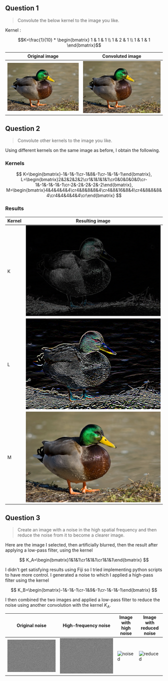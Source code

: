 ## Question 1

> Convolute the below kernel to the image you like.

Kernel :

$$K=\frac{1}{10} * \begin{bmatrix}
1 & 1 & 1 \\
1 & 2 & 1 \\
1 & 1 & 1
\end{bmatrix}$$    

| Original image                                                      | Convoluted image                                                                 |
| ------------------------------------------------------------------- | -------------------------------------------------------------------------------- |
| ![original](/exercice-2-arithmetic-with-the-kernel/images/duck.png) | ![convoluted](/exercice-2-arithmetic-with-the-kernel/images/duck-convoluted.png) |

## Question 2

> Convolute other kernels to the image you like.

Using different kernels on the same image as before, I obtain the following.

### Kernels

$$
K=\begin{bmatrix}-1&-1&-1\cr-1&8&-1\cr-1&-1&-1\end{bmatrix}, L=\begin{bmatrix}2&2&2&2&2\cr1&1&1&1&1\cr0&0&0&0&0\cr-1&-1&-1&-1&-1\cr-2&-2&-2&-2&-2\end{bmatrix}, M=\begin{bmatrix}4&4&4&4&4\cr4&8&8&8&4\cr4&8&16&8&4\cr4&8&8&8&4\cr4&4&4&4&4\cr\end{bmatrix}
$$

### Results

| Kernel | Resulting image                                                             |
| ------ | --------------------------------------------------------------------------- |
| K      | ![ridge](/exercice-2-arithmetic-with-the-kernel/images/duck-ridge.png)      |
| L      | ![filter2](/exercice-2-arithmetic-with-the-kernel/images/duck-filter-2.png) |
| M      | ![filter3](/exercice-2-arithmetic-with-the-kernel/images/duck-filter-3.png) |

## Question 3

> Create an image with a noise in the high spatial frequency and then reduce the noise from it to become a clearer image.

Here are the image I selected, then artificially blurred, then the result after applying a low-pass filter, using the kernel 

$$
K_A=\begin{bmatrix}1&1&1\cr1&1&1\cr1&1&1\end{bmatrix}
$$

I didn't get satisfying results using Fiji so I tried implementing python scripts to have more control. I generated a noise to which I applied a high-pass filter using the kernel 

$$
K_B=\begin{bmatrix}-1&-1&-1\cr-1&9&-1\cr-1&-1&-1\end{bmatrix}
$$

I then combined the two images and applied a low-pass filter to reduce the noise using another convolution with the kernel $K_A$.

| Original noise                                                           | High-frequency noise                                                               | Image with high noise                                                             | Image with reduced noise                                                              |
| ------------------------------------------------------------------------ | ---------------------------------------------------------------------------------- | --------------------------------------------------------------------------------- | ------------------------------------------------------------------------------------- |
| ![noise](/exercice-2-arithmetic-with-the-kernel/images/random-image.png) | ![high-noise](/exercice-2-arithmetic-with-the-kernel/images/random-image-high.png) | ![noised](/exercice-2-arithmetic-with-the-kernel/images/duck-with-high-noise.png) | ![reduced](/exercice-2-arithmetic-with-the-kernel/images/duck-with-reduced-noise.png) |